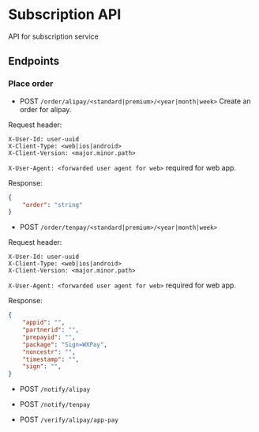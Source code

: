 # Subscription API

API for subscription service

## Endpoints

### Place order

* POST `/order/alipay/<standard|premium>/<year|month|week>` Create an order for alipay.

Request header:
```
X-User-Id: user-uuid
X-Client-Type: <web|ios|android>
X-Client-Version: <major.minor.path>
```

`X-User-Agent: <forwarded user agent for web>` required for web app.

Response:
```json
{
    "order": "string"
}
```

* POST `/order/tenpay/<standard|premium>/<year|month|week>`

Request header:
```
X-User-Id: user-uuid
X-Client-Type: <web|ios|android>
X-Client-Version: <major.minor.path>
```

`X-User-Agent: <forwarded user agent for web>` required for web app.

Response:
```json
{
    "appid": "",
    "partnerid": "",
    "prepayid": "",
    "package": "Sign=WXPay",
    "noncestr": "",
    "timestamp": "",
    "sign": "",
}
```

* POST `/notify/alipay`

* POST `/notify/tenpay`

* POST `/verify/alipay/app-pay`